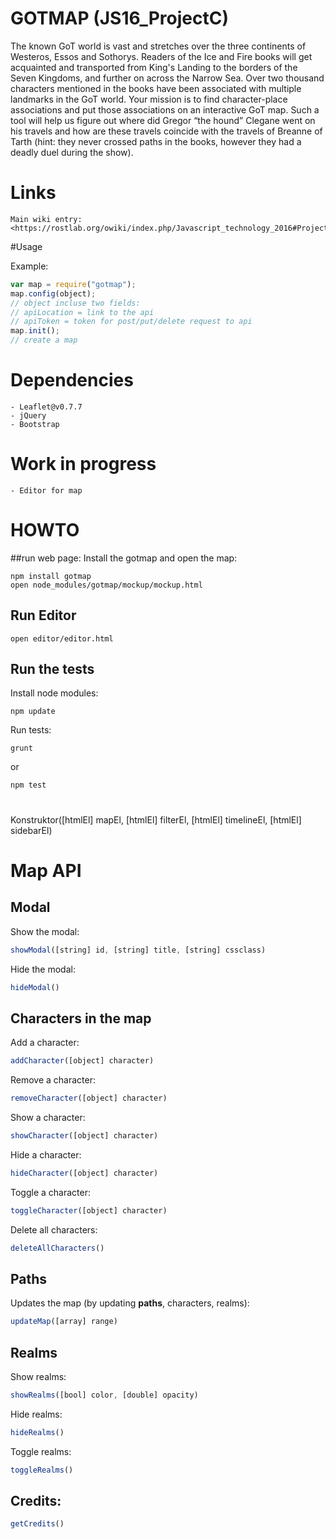 # GOTMAP (JS16_ProjectC)
The known GoT world is vast and stretches over the three continents of Westeros, Essos and Sothorys. Readers of the Ice and Fire books will get acquainted and transported from King's Landing to the borders of the Seven Kingdoms, and further on across the Narrow Sea. Over two thousand characters mentioned in the books have been associated with multiple landmarks in the GoT world. Your mission is to find character-place associations and put those associations on an interactive GoT map. Such a tool will help us figure out where did Gregor “the hound” Clegane went on his travels and how are these travels coincide with the travels of Breanne of Tarth (hint: they never crossed paths in the books, however they had a deadly duel during the show).
# Links
    Main wiki entry: <https://rostlab.org/owiki/index.php/Javascript_technology_2016#Project_C>    
#Usage

Example:
```javascript
var map = require("gotmap");
map.config(object);
// object incluse two fields:
// apiLocation = link to the api
// apiToken = token for post/put/delete request to api
map.init();
// create a map
```

Dependencies
============
    - Leaflet@v0.7.7
    - jQuery
    - Bootstrap

# Work in progress

    - Editor for map

# HOWTO
##run web page:
Install the gotmap and open the map:

```shell
npm install gotmap
open node_modules/gotmap/mockup/mockup.html
```

## Run Editor
```shell
open editor/editor.html
```

## Run the tests
Install node modules:
```shell
npm update
```
Run tests:
```shell
grunt
```
or
```shell
npm test
```

#
Konstruktor([htmlEl] mapEl, [htmlEl] filterEl, [htmlEl] timelineEl, [htmlEl] sidebarEl)
# Map API

## Modal
Show the modal:
```javascript
showModal([string] id, [string] title, [string] cssclass)
```
Hide the modal:
```javascript
hideModal()
```
## Characters in the map
Add a character:
```javascript
addCharacter([object] character)
```
Remove a character:
```javascript
removeCharacter([object] character)
```
Show a character:
```javascript
showCharacter([object] character)
```
Hide a character:
```javascript
hideCharacter([object] character)
```
Toggle a character:
```javascript
toggleCharacter([object] character)
```
Delete all characters:
```javascript
deleteAllCharacters()
```

## Paths
Updates the map (by updating **paths**, characters, realms):
```javascript
updateMap([array] range)
```
## Realms
Show realms:
```javascript
showRealms([bool] color, [double] opacity)
```
Hide realms:
```javascript
hideRealms()
```
Toggle realms:
```javascript
toggleRealms()
```
## Credits:
```javascript
getCredits()
```